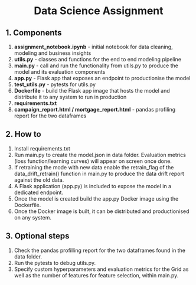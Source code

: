<h1 align="center">Data Science Assignment</h1>

## 1. Components 

1. **assignment_notebook.ipynb** - initial notebook for data cleaning, modeling and business insights
2. **utils.py** - classes and functions for the end to end modeling pipeline
3. **main.py** - call and run the functionality from utils.py to produce the model and its evaluation components
4. **app.py** - Flask app that exposes an endpoint to productionise the model
5. **test_utils.py** - pytests for utils.py
6. **Dockerfile** - build the Flask app image that hosts the model and distribute it to any system to run in production
7. **requirements.txt** 
8. **campaign_report.html / mortgage_report.html** - pandas profiling report for the two dataframes

## 2. How to


1. Install requirements.txt
2. Run main.py to create the model.json in data folder. Evaluation metrics (loss function/learning curves) will appear on screen once done.
3. If retraining the mode with new data enable the retrain_flag of the data_drift_retrain() function in main.py to produce the data drift report against the old data.
4. A Flask application (app.py) is included to expose the model in a dedicated endpoint.
5. Once the model is created build the app.py Docker image using the Dockerfile.
6. Once the Docker image is built, it can be distributed and productionised on any system.

## 3. Optional steps

1. Check the pandas profilling report for the two dataframes found in the data folder.
2. Run the pytests to debug utils.py.
3. Specify custom hyperparameters and evaluation metrics for the Grid as well as the number of features for feature selection, within main.py.
